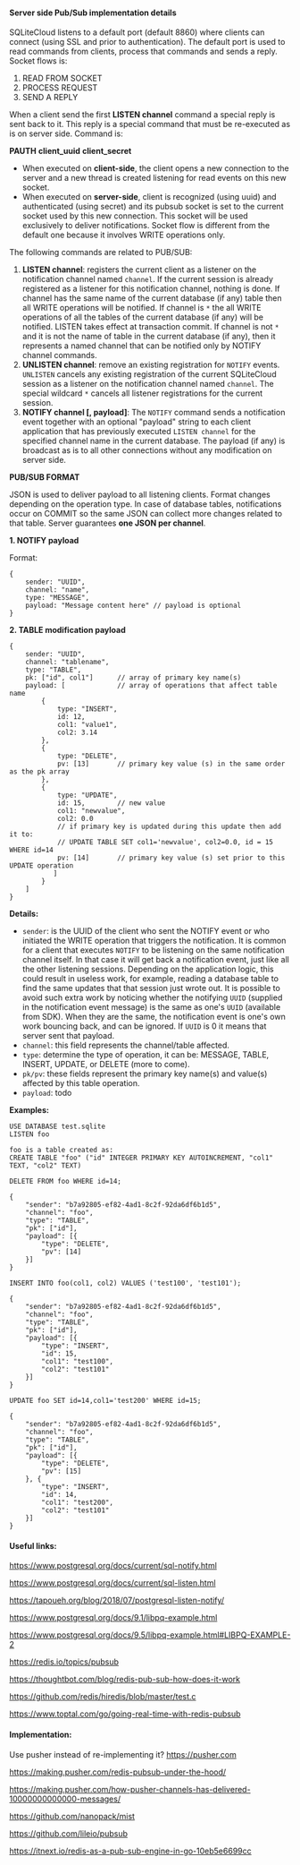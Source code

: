 #### Server side Pub/Sub implementation details

SQLiteCloud listens to a default port (default 8860) where clients can connect (using SSL and prior to authentication). The default port is used to read commands from clients, process that commands and sends a reply. Socket flows is:

1. READ FROM SOCKET
2. PROCESS REQUEST
3. SEND A REPLY

When a client send the first **LISTEN channel** command a special reply is sent back to it. This reply is a special command that must be re-executed as is on server side. Command is:

**PAUTH** **client_uuid** **client_secret** 

- When executed on **client-side**, the client opens a new connection to the server and a new thread is created listening for read events on this new socket.
- When executed on **server-side**, client is recognized (using uuid) and authenticated (using secret) and its pubsub socket is set to the current socket used by this new connection. This socket will be used exclusively to deliver notifications. Socket flow is different from the default one because it involves WRITE operations only.

The following commands are related to PUB/SUB:

1. **LISTEN channel**: registers the current client as a listener on the notification channel named `channel`. If the current session is already registered as a listener for this notification channel, nothing is done. If channel has the same name of the current database (if any) table then all WRITE operations will be notified. If channel is `*` the all WRITE operations of all the tables of the current database (if any) will be notified. LISTEN takes effect at transaction commit. If channel is not `*` and it is not the name of table in the current database (if any), then it represents a named channel that can be notified only by NOTIFY channel commands. 
2. **UNLISTEN channel**: remove an existing registration for `NOTIFY` events. `UNLISTEN` cancels any existing registration of the current SQLiteCloud session as a listener on the notification channel named `channel`. The special wildcard `*` cancels all listener registrations for the current session.
3. **NOTIFY channel [, payload]**: The `NOTIFY` command sends a notification event together with an optional "payload" string to each client application that has previously executed `LISTEN channel` for the specified channel name in the current database. The payload (if any) is broadcast as is to all other connections without any modification on server side.



**PUB/SUB FORMAT**

JSON is used to deliver payload to all listening clients. Format changes depending on the operation type. In case of database tables, notifications occur on COMMIT so the same JSON can collect more changes related to that table. Server guarantees **one JSON per channel**.



**1. NOTIFY payload**

Format:
```
{
    sender: "UUID",
    channel: "name",
    type: "MESSAGE",
    payload: "Message content here"	// payload is optional
}
```


**2. TABLE modification payload**
```
{
    sender: "UUID",
    channel: "tablename",
    type: "TABLE",
    pk: ["id", col1"]      // array of primary key name(s)
    payload: [             // array of operations that affect table name
        {
            type: "INSERT",
            id: 12,
            col1: "value1",
            col2: 3.14
        },
        {
            type: "DELETE",
            pv: [13]       // primary key value (s) in the same order as the pk array
        },
        {
            type: "UPDATE",
            id: 15,        // new value
            col1: "newvalue",
            col2: 0.0
            // if primary key is updated during this update then add it to:
            // UPDATE TABLE SET col1='newvalue', col2=0.0, id = 15 WHERE id=14
            pv: [14]       // primary key value (s) set prior to this UPDATE operation
           ]
        }
    ]
}
```

**Details:**

* `sender`: is the UUID of the client who sent the NOTIFY event or who initiated the WRITE operation that triggers the notification. It is common for a client that executes `NOTIFY` to be listening on the same notification channel itself. In that case it will get back a notification event, just like all the other listening sessions. Depending on the application logic, this could result in useless work, for example, reading a database table to find the same updates that that session just wrote out. It is possible to avoid such extra work by noticing whether the notifying `UUID` (supplied in the notification event message) is the same as one's `UUID` (available from SDK). When they are the same, the notification event is one's own work bouncing back, and can be ignored. If `UUID` is 0 it means that server sent that payload.
* `channel`: this field represents the channel/table affected.
* `type`: determine the type of operation, it can be: MESSAGE, TABLE, INSERT, UPDATE, or DELETE (more to come).
* `pk/pv`: these fields represent the primary key name(s) and value(s) affected by this table operation.
* `payload`: todo

**Examples:**
```
USE DATABASE test.sqlite
LISTEN foo
```
```
foo is a table created as:
CREATE TABLE "foo" ("id" INTEGER PRIMARY KEY AUTOINCREMENT, "col1" TEXT, "col2" TEXT)
```

```
DELETE FROM foo WHERE id=14;

{
	"sender": "b7a92805-ef82-4ad1-8c2f-92da6df6b1d5",
	"channel": "foo",
	"type": "TABLE",
	"pk": ["id"],
	"payload": [{
		"type": "DELETE",
		"pv": [14]
	}]
}
```

```
INSERT INTO foo(col1, col2) VALUES ('test100', 'test101');

{
	"sender": "b7a92805-ef82-4ad1-8c2f-92da6df6b1d5",
	"channel": "foo",
	"type": "TABLE",
	"pk": ["id"],
	"payload": [{
		"type": "INSERT",
		"id": 15,
		"col1": "test100",
		"col2": "test101"
	}]
}
```

```
UPDATE foo SET id=14,col1='test200' WHERE id=15;

{
	"sender": "b7a92805-ef82-4ad1-8c2f-92da6df6b1d5",
	"channel": "foo",
	"type": "TABLE",
	"pk": ["id"],
	"payload": [{
		"type": "DELETE",
		"pv": [15]
	}, {
		"type": "INSERT",
		"id": 14,
		"col1": "test200",
		"col2": "test101"
	}]
}
```


#### Useful links:

https://www.postgresql.org/docs/current/sql-notify.html

https://www.postgresql.org/docs/current/sql-listen.html

https://tapoueh.org/blog/2018/07/postgresql-listen-notify/

https://www.postgresql.org/docs/9.1/libpq-example.html

https://www.postgresql.org/docs/9.5/libpq-example.html#LIBPQ-EXAMPLE-2

https://redis.io/topics/pubsub

https://thoughtbot.com/blog/redis-pub-sub-how-does-it-work

https://github.com/redis/hiredis/blob/master/test.c

https://www.toptal.com/go/going-real-time-with-redis-pubsub



#### Implementation:

Use pusher instead of re-implementing it? https://pusher.com

https://making.pusher.com/redis-pubsub-under-the-hood/

https://making.pusher.com/how-pusher-channels-has-delivered-10000000000000-messages/

https://github.com/nanopack/mist

https://github.com/lileio/pubsub

https://itnext.io/redis-as-a-pub-sub-engine-in-go-10eb5e6699cc

